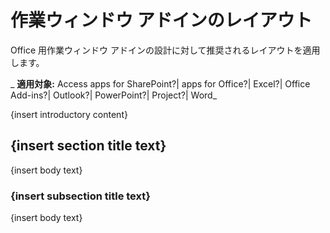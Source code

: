 
# 作業ウィンドウ アドインのレイアウト
Office 用作業ウィンドウ アドインの設計に対して推奨されるレイアウトを適用します。

 _ **適用対象:** Access apps for SharePoint?| apps for Office?| Excel?| Office Add-ins?| Outlook?| PowerPoint?| Project?| Word_

{insert introductory content}

## {insert section title text}

{insert body text}


### {insert subsection title text}

{insert body text}

